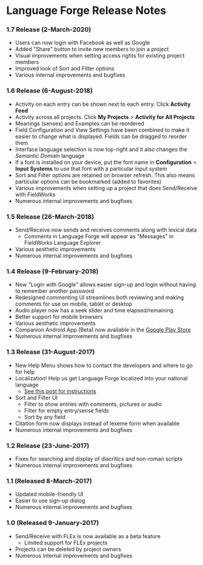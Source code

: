 # Language Forge Release Notes #

### 1.7 Release (2-March-2020)
- Users can now login with Facebook as well as Google
- Added "Share" button to invite new members to join a project
- Visual improvements when setting access rights for existing project members
- Improved look of Sort and Filter options
- Various internal improvements and bugfixes

### 1.6 Release (6-August-2018)
- Activity on each entry can be shown next to each entry. Click **Activity Feed**
- Activity across all projects. Click **My Projects** > **Activity for All Projects**
- Meanings (senses) and Examples can be reordered
- Field Configuration and View Settings have been combined to make it easier to change what is displayed. Fields can be dragged to reorder them
- Interface language selection is now top-right and it also changes the *Semantic Domain* language
- If a font is installed on your device, put the font name in **Configuration** > **Input Systems** to use that font with a particular input system
- Sort and Filter options are retained on browser refresh. This also means particular options can be bookmarked (added to favorites)
- Various improvements when setting up a project that does Send/Receive with FieldWorks
- Numerous internal improvements and bugfixes

### 1.5 Release (26-March-2018)
- Send/Receive now sends and receives comments along with lexical data
    - Comments in Language Forge will appear as "Messages" in FieldWorks Language Explorer
- Various aesthetic improvements
- Numerous internal improvements and bugfixes

### 1.4 Release (9-February-2018)
- New "Login with Google" allows easier sign-up and login without having to remember another password
- Redesigned commenting UI streamlines both reviewing and making comments for use on mobile, tablet or desktop
- Audio player now has a seek slider and time elapsed/remaining
- Better support for mobile browsers
- Various aesthetic improvements
- Companion Android App (Beta) now available in the [Google Play Store](https://play.google.com/store/apps/details?id=org.sil.languageforgeweb&hl=en)
- Numerous internal improvements and bugfixes

### 1.3 Release (31-August-2017)
- New Help Menu shows how to contact the developers and where to go for help
- Localization!  Help us get Language Forge localized into your national language
    - [See this post for instructions](https://community.software.sil.org/t/how-to-localize-language-forge-into-your-language/278)
- Sort and Filter UI
    - Filter to show entries with comments, pictures or audio
    - Filter for empty entry/sense fields
    - Sort by any field
- Citation form now displays instead of lexeme form when available
- Numerous internal improvements and bugfixes

### 1.2 Release (23-June-2017)
- Fixes for searching and display of diacritics and non-roman scripts
- Numerous internal improvements and bugfixes

### 1.1 (Released 8-March-2017)
- Updated mobile-friendly UI
- Easier to use sign-up dialog
- Numerous internal improvements and bugfixes

### 1.0 (Released 9-January-2017)
- Send/Receive with FLEx is now available as a beta feature
    - Limited support for FLEx projects
- Projects can be deleted by project owners
- Numerous internal improvements and bugfixes
